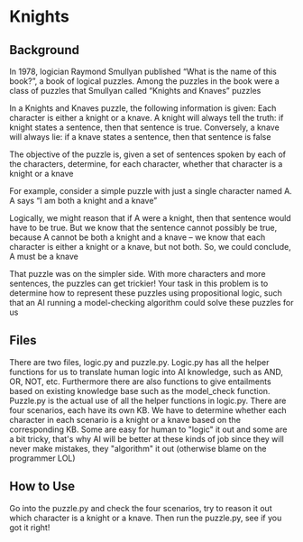# Knights

## Background

In 1978, logician Raymond Smullyan published “What is the name of this book?”, a book of logical puzzles. Among the puzzles in the book were a class of puzzles that Smullyan called “Knights and Knaves” puzzles

In a Knights and Knaves puzzle, the following information is given: Each character is either a knight or a knave. A knight will always tell the truth: if knight states a sentence, then that sentence is true. Conversely, a knave will always lie: if a knave states a sentence, then that sentence is false

The objective of the puzzle is, given a set of sentences spoken by each of the characters, determine, for each character, whether that character is a knight or a knave

For example, consider a simple puzzle with just a single character named A. A says “I am both a knight and a knave”

Logically, we might reason that if A were a knight, then that sentence would have to be true. But we know that the sentence cannot possibly be true, because A cannot be both a knight and a knave – we know that each character is either a knight or a knave, but not both. So, we could conclude, A must be a knave

That puzzle was on the simpler side. With more characters and more sentences, the puzzles can get trickier! Your task in this problem is to determine how to represent these puzzles using propositional logic, such that an AI running a model-checking algorithm could solve these puzzles for us

## Files

There are two files, logic.py and puzzle.py. Logic.py has all the helper functions for us to translate human logic into AI knowledge, such as AND, OR, NOT, etc. Furthermore there are also functions to give entailments based on existing knowledge base such as the model_check function. Puzzle.py is the actual use of all the helper functions in logic.py. There are four scenarios, each have its own KB. We have to determine whether each character in each scenario is a knight or a knave based on the corresponding KB. Some are easy for human to "logic" it out and some are a bit tricky, that's why AI will be better at these kinds of job since they will never make mistakes, they "algorithm" it out (otherwise blame on the programmer LOL)

## How to Use
Go into the puzzle.py and check the four scenarios, try to reason it out which character is a knight or a knave. Then run the puzzle.py, see if you got it right! 